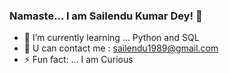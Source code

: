 ### Namaste... I am Sailendu Kumar Dey! 👋

- 🌱 I’m currently learning ... Python and SQL
- 💬 U can contact me : sailendu1989@gmail.com
- ⚡ Fun fact: ... I am Curious


